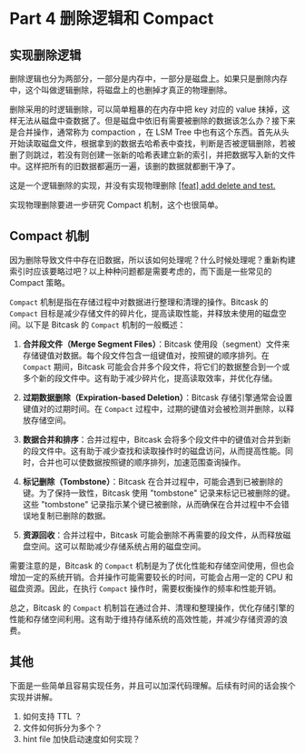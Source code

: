 # Part 4 删除逻辑和 Compact 

## 实现删除逻辑

删除逻辑也分为两部分，一部分是内存中，一部分是磁盘上。如果只是删除内存中，这个叫做逻辑删除，将磁盘上的也删掉才真正的物理删除。

删除采用的时逻辑删除，可以简单粗暴的在内存中把 key 对应的 value 抹掉，这样无法从磁盘中查数据了。但是磁盘中依旧有需要被删除的数据该怎么办？接下来是合并操作，通常称为 compaction ，在 LSM Tree 中也有这个东西。首先从头开始读取磁盘文件，根据拿到的数据去哈希表中查找，判断是否被逻辑删除，若被删了则跳过，若没有则创建一张新的哈希表建立新的索引，并把数据写入新的文件中。这样把所有的旧数据都遍历一遍，该删的数据就都删干净了。

这是一个逻辑删除的实现，并没有实现物理删除 [[feat] add delete and test.](https://github.com/weijiew/abyssdb/commit/243d884c45d5eae3eb1d8fd9bbf573b6f4e85703) 

实现物理删除要进一步研究 Compact 机制，这个也很简单。

## Compact 机制

因为删除导致文件中存在旧数据，所以该如何处理呢？什么时候处理呢？重新构建索引时应该要略过吧？以上种种问题都是需要考虑的，而下面是一些常见的 Compact 策略。

`Compact` 机制是指在存储过程中对数据进行整理和清理的操作。Bitcask 的 `Compact` 目标是减少存储文件的碎片化，提高读取性能，并释放未使用的磁盘空间。以下是 Bitcask 的 `Compact` 机制的一般概述：

1. **合并段文件（Merge Segment Files）**：Bitcask 使用段（segment）文件来存储键值对数据。每个段文件包含一组键值对，按照键的顺序排列。在 `Compact` 期间，Bitcask 可能会合并多个段文件，将它们的数据整合到一个或多个新的段文件中。这有助于减少碎片化，提高读取效率，并优化存储。

2. **过期数据删除（Expiration-based Deletion）**：Bitcask 存储引擎通常会设置键值对的过期时间。在 `Compact` 过程中，过期的键值对会被检测并删除，以释放存储空间。

3. **数据合并和排序**：合并过程中，Bitcask 会将多个段文件中的键值对合并到新的段文件中。这有助于减少查找和读取操作时的磁盘访问，从而提高性能。同时，合并也可以使数据按照键的顺序排列，加速范围查询操作。

4. **标记删除（Tombstone）**：Bitcask 在合并过程中，可能会遇到已被删除的键。为了保持一致性，Bitcask 使用 "tombstone" 记录来标记已被删除的键。这些 "tombstone" 记录指示某个键已被删除，从而确保在合并过程中不会错误地复制已删除的数据。

5. **资源回收**：合并过程中，Bitcask 可能会删除不再需要的段文件，从而释放磁盘空间。这可以帮助减少存储系统占用的磁盘空间。

需要注意的是，Bitcask 的 `Compact` 机制是为了优化性能和存储空间使用，但也会增加一定的系统开销。合并操作可能需要较长的时间，可能会占用一定的 CPU 和磁盘资源。因此，在执行 `Compact` 操作时，需要权衡操作的频率和性能开销。

总之，Bitcask 的 `Compact` 机制旨在通过合并、清理和整理操作，优化存储引擎的性能和存储空间利用。这有助于维持存储系统的高效性能，并减少存储资源的浪费。

## 其他

下面是一些简单且容易实现任务，并且可以加深代码理解。后续有时间的话会挨个实现并讲解。

1. 如何支持 TTL ？
2. 文件如何拆分为多个？
3. hint file 加快启动速度如何实现？